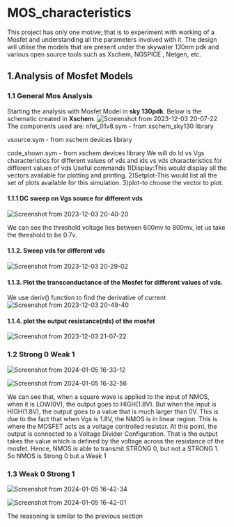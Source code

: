 # MOS_characteristics
This project has only one motive; that is to experiment with working of a Mosfet and understanding all the parameters involved with it. The design will utilise the models that are present under the skywater 130nm pdk and various open source tools such as Xschem, NGSPICE , Netgen, etc.
## 1.Analysis of Mosfet Models
### 1.1 General Mos Analysis

Starting the analysis with Mosfet Model in **sky 130pdk**. Below is the schematic created in **Xschem**. 
![Screenshot from 2023-12-03 20-07-22](https://github.com/K-shejuti/CMOS_characteristics/assets/152790020/0aca716b-b369-4448-8ab6-b641680b5afe)
The components used are:
nfet_01v8.sym - from xschem_sky130 library

vsource.sym - from xschem devices library

code_shown.sym - from xschem devices library
We will do Id vs Vgs characteristics for different values of vds and ids vs vds characteristics for different values of vds
Useful commands
1)Display:This would display all the vectors available for plotting and printing.
2)Setplot-This would list all the set of plots available for this simulation.
3)plot-to choose the vector to plot.
#### 1.1.1 DC sweep on Vgs source for different vds
![Screenshot from 2023-12-03 20-40-20](https://github.com/K-shejuti/CMOS_characteristics/assets/152790020/c73c799d-b47b-4333-8007-dcabf910810b)

We can see the threshold voltage lies between 600mv to 800mv, let us take the threshold to be 0.7v.

#### 1.1.2. Sweep vds for different vds

![Screenshot from 2023-12-03 20-29-02](https://github.com/K-shejuti/CMOS_characteristics/assets/152790020/976b6118-d0b0-4480-b22e-79cd8e5cf60e)

#### 1.1.3. Plot the transconductance of the Mosfet for different values of vds.
We use deriv() function to find the derivative of current
![Screenshot from 2023-12-03 20-49-40](https://github.com/K-shejuti/CMOS_characteristics/assets/152790020/d29911a8-501d-4021-8d77-adc796baa16a)
#### 1.1.4. plot the output resistance(rds) of the mosfet
![Screenshot from 2023-12-03 21-07-22](https://github.com/K-shejuti/CMOS_characteristics/assets/152790020/d9c01e2f-3381-45a0-8c3f-8bc1cbcbf49c)

### 1.2 Strong 0 Weak 1
![Screenshot from 2024-01-05 16-33-12](https://github.com/K-shejuti/MOSFET-_Characteristics/assets/152790020/ef76aefd-656d-47cf-a9e4-92df631c4284)

![Screenshot from 2024-01-05 16-32-56](https://github.com/K-shejuti/MOSFET-_Characteristics/assets/152790020/e6c016e3-6c90-4993-b528-92196e23d26d)

We can see that, when a square wave is applied to the input of NMOS, when it is LOW(0V), the output goes to HIGH(1.8V). But when the input is HIGH(1.8V), the output goes to a value that is much larger than 0V. This is due to the fact that when Vgs is 1.8V, the NMOS is in linear region. This is where the MOSFET acts as a voltage controlled resistor. At this point, the output is connected to a Voltage Divider Configuration. That is the output takes the value which is defined by the voltage across the resistance of the mosfet. Hence, NMOS is able to transmit STRONG 0, but not a STRONG 1. So NMOS is Strong 0 but a Weak 1

### 1.3 Weak 0 Strong 1

![Screenshot from 2024-01-05 16-42-34](https://github.com/K-shejuti/MOSFET-_Characteristics/assets/152790020/443ae2fa-862c-441c-b361-3952b1ca8430)

![Screenshot from 2024-01-05 16-42-01](https://github.com/K-shejuti/MOSFET-_Characteristics/assets/152790020/6d324d47-23bc-4b7a-b510-5cf79a2ff457)

The reasoning is similar to the previous section














